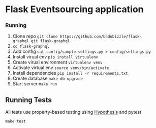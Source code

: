 # Flask Eventsourcing application

### Running

1. Clone repo `git clone https://github.com/badubizzle/flask-graphql.git flask-graphql`
1. `cd flask-graphql`
1. Add config `cat config/sample.settings.py > config/settings.py`
1. Install virual env `pip install virtualenv`
1. Create virual environment `virtualenv venv`
1. Activate virtual env `source venv/bin/activate`
1. Install dependencies `pip install -r requirements.txt`
1. Create database `make db-upgrade`
1. Start server `make run`

## Running Tests

All tests use property-based testing using [Hypothesis](https://github.com/HypothesisWorks/hypothesis/) and pytest

`make test`
